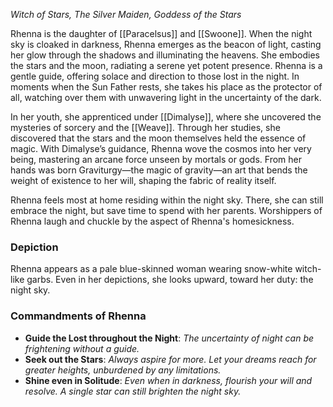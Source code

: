 *Witch of Stars, The Silver Maiden, Goddess of the Stars*

Rhenna is the daughter of [[Paracelsus]] and [[Swoone]]. When the night sky is cloaked in darkness, Rhenna emerges as the beacon of light, casting her glow through the shadows and illuminating the heavens. She embodies the stars and the moon, radiating a serene yet potent presence. Rhenna is a gentle guide, offering solace and direction to those lost in the night. In moments when the Sun Father rests, she takes his place as the protector of all, watching over them with unwavering light in the uncertainty of the dark.

In her youth, she apprenticed under [[Dimalyse]], where she uncovered the mysteries of sorcery and the [[Weave]]. Through her studies, she discovered that the stars and the moon themselves held the essence of magic. With Dimalyse’s guidance, Rhenna wove the cosmos into her very being, mastering an arcane force unseen by mortals or gods. From her hands was born Graviturgy—the magic of gravity—an art that bends the weight of existence to her will, shaping the fabric of reality itself.

Rhenna feels most at home residing within the night sky. There, she can still embrace the night, but save time to spend with her parents. Worshippers of Rhenna laugh and chuckle by the aspect of Rhenna's homesickness.


### Depiction
Rhenna appears as a pale blue-skinned woman wearing snow-white witch-like garbs. Even in her depictions, she looks upward, toward her duty: the night sky.

### Commandments of Rhenna
+ **Guide the Lost throughout the Night**: *The uncertainty of night can be frightening without a guide.*
+ **Seek out the Stars**: *Always aspire for more. Let your dreams reach for greater heights, unburdened by any limitations.*
+ **Shine even in Solitude**: *Even when in darkness, flourish your will and resolve. A single star can still brighten the night sky.*